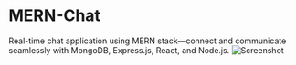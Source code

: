 # MERN-Chat
Real-time chat application using MERN stack—connect and communicate seamlessly with MongoDB, Express.js, React, and Node.js.
![Screenshot]([screenshot/Screenshot%202023-12-19%20112553.png](https://github.com/AdamChafiki/MERN-Chat/blob/main/screenshot/Screenshot%202023-12-19%20112553.png?raw=true)https://github.com/AdamChafiki/MERN-Chat/blob/main/screenshot/Screenshot%202023-12-19%20112553.png?raw=true)
